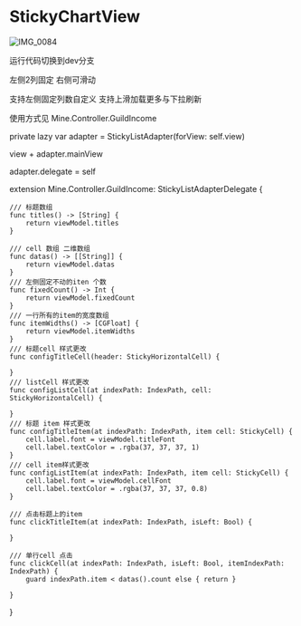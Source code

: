 # StickyChartView

![IMG_0084](https://github.com/HannahZheng/StickyChartView/assets/19170853/db4f5744-5f30-469e-93db-788a5b805f14)


运行代码切换到dev分支

左侧2列固定 右侧可滑动

支持左侧固定列数自定义
支持上滑加载更多与下拉刷新

使用方式见 Mine.Controller.GuildIncome

private lazy var adapter = StickyListAdapter(forView: self.view)

 view + adapter.mainView
 
 adapter.delegate = self
 



extension Mine.Controller.GuildIncome: StickyListAdapterDelegate {

    /// 标题数组
    func titles() -> [String] {
        return viewModel.titles
    }
    
    /// cell 数组 二维数组
    func datas() -> [[String]] {
        return viewModel.datas
    }
    /// 左侧固定不动的iten 个数
    func fixedCount() -> Int {
        return viewModel.fixedCount
    }
    /// 一行所有的item的宽度数组
    func itemWidths() -> [CGFloat] {
        return viewModel.itemWidths
    }
    /// 标题cell 样式更改
    func configTitleCell(header: StickyHorizontalCell) {
        
    }
    /// listCell 样式更改
    func configListCell(at indexPath: IndexPath, cell: StickyHorizontalCell) {
        
    }
    /// 标题 item 样式更改
    func configTitleItem(at indexPath: IndexPath, item cell: StickyCell) {
        cell.label.font = viewModel.titleFont
        cell.label.textColor = .rgba(37, 37, 37, 1)
    }
    /// cell item样式更改
    func configListItem(at indexPath: IndexPath, item cell: StickyCell) {
        cell.label.font = viewModel.cellFont
        cell.label.textColor = .rgba(37, 37, 37, 0.8)
    }
    
    /// 点击标题上的item
    func clickTitleItem(at indexPath: IndexPath, isLeft: Bool) {
        
    }
    
    /// 单行cell 点击
    func clickCell(at indexPath: IndexPath, isLeft: Bool, itemIndexPath: IndexPath) {
        guard indexPath.item < datas().count else { return }
        
    }
}
